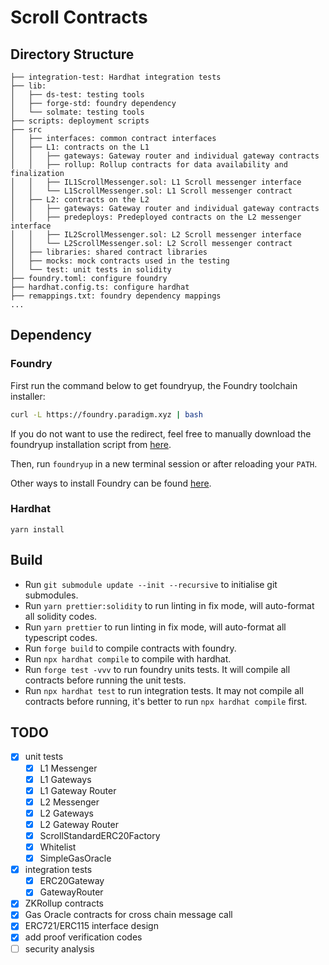 # Scroll Contracts

## Directory Structure

```
├── integration-test: Hardhat integration tests
├── lib:
│   ├── ds-test: testing tools
│   ├── forge-std: foundry dependency
│   └── solmate: testing tools
├── scripts: deployment scripts
├── src
│   ├── interfaces: common contract interfaces
│   ├── L1: contracts on the L1
│   │   ├── gateways: Gateway router and individual gateway contracts
│   │   ├── rollup: Rollup contracts for data availability and finalization
│   │   ├── IL1ScrollMessenger.sol: L1 Scroll messenger interface
│   │   └── L1ScrollMessenger.sol: L1 Scroll messenger contract
│   ├── L2: contracts on the L2
│   │   ├── gateways: Gateway router and individual gateway contracts
│   │   ├── predeploys: Predeployed contracts on the L2 messenger interface
│   │   ├── IL2ScrollMessenger.sol: L2 Scroll messenger interface
│   │   └── L2ScrollMessenger.sol: L2 Scroll messenger contract
│   ├── libraries: shared contract libraries
│   ├── mocks: mock contracts used in the testing
│   └── test: unit tests in solidity
├── foundry.toml: configure foundry
├── hardhat.config.ts: configure hardhat
├── remappings.txt: foundry dependency mappings
...
```

## Dependency

### Foundry

First run the command below to get foundryup, the Foundry toolchain installer:

```bash
curl -L https://foundry.paradigm.xyz | bash
```

If you do not want to use the redirect, feel free to manually download the foundryup installation script from [here](https://raw.githubusercontent.com/foundry-rs/foundry/master/foundryup/foundryup).

Then, run `foundryup` in a new terminal session or after reloading your `PATH`.

Other ways to install Foundry can be found [here](https://github.com/foundry-rs/foundry#installation).

### Hardhat

```
yarn install
```

## Build

+ Run `git submodule update --init --recursive` to initialise git submodules.
+ Run `yarn prettier:solidity` to run linting in fix mode, will auto-format all solidity codes.
+ Run `yarn prettier` to run linting in fix mode, will auto-format all typescript codes.
+ Run `forge build` to compile contracts with foundry.
+ Run `npx hardhat compile` to compile with hardhat.
+ Run `forge test -vvv` to run foundry units tests. It will compile all contracts before running the unit tests.
+ Run `npx hardhat test` to run integration tests. It may not compile all contracts before running, it's better to run `npx hardhat compile` first.

## TODO

- [x] unit tests
  - [x] L1 Messenger
  - [x] L1 Gateways
  - [x] L1 Gateway Router
  - [x] L2 Messenger
  - [x] L2 Gateways
  - [x] L2 Gateway Router
  - [x] ScrollStandardERC20Factory
  - [x] Whitelist
  - [x] SimpleGasOracle
- [x] integration tests
  - [x] ERC20Gateway
  - [x] GatewayRouter
- [x] ZKRollup contracts
- [x] Gas Oracle contracts for cross chain message call
- [x] ERC721/ERC115 interface design
- [x] add proof verification codes
- [ ] security analysis
